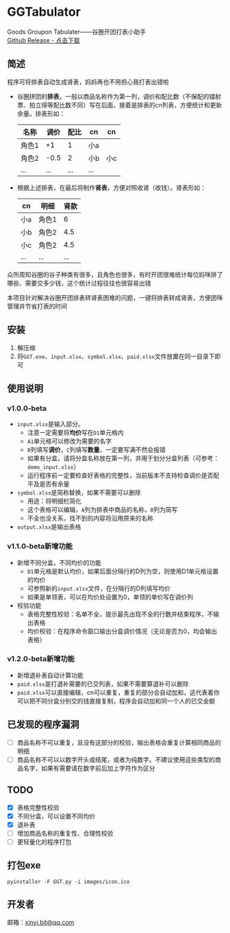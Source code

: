 # GGTabulator
Goods Groupon Tabulater——谷圈开团打表小助手  
[Github Release - 点击下载](
https://github.com/Banny-D/GGTabulator/releases/download/Latest/GGT_latest.zip)

## 简述

程序可将排表自动生成肾表，妈妈再也不用担心我打表出错啦  

- 谷圈拼团的**排表**，一般以商品名称作为第一列，调价和配比数（不保配的镭射票、拍立得等配比数不同）写在后面，接着是排表的cn列表，方便统计和更新余量。排表形如：

    |名称|调价|配比|cn|cn|
    |----|----|---|--|--|
    |角色1|+1|1|小a|
    |角色2|-0.5|2|小b|小c
    |...|...|...|...|

- 根据上述排表，在最后将制作**肾表**，方便对照收肾（收钱）。肾表形如：

    |cn|明细|肾款|
    |----|----|---
    |小a|角色1|6
    |小b|角色2|4.5
    |小c|角色2|4.5
    |...|...|...

众所周知谷圈的谷子种类有很多，且角色也很多，有时开团很难统计每位妈咪排了哪些、需要交多少钱，这个统计过程往往也很容易出错

本项目针对解决谷圈开团排表转肾表困难的问题，一键将排表转成肾表，方便团咪管理并节省打表的时间

## 安装
1. 解压缩
2. 将`GGT.exe`、`input.xlsx`、`symbol.xlsx`、`paid.xlsx`文件放置在同一目录下即可

## 使用说明
### v1.0.0-beta
- `input.xlsx`是输入部分。
    - 注意一定需要将**均价**写在`D1`单元格内
    - `A1`单元格可以修改为需要的名字
    - `B`列填写**调价**，`C`列填写**数量**，一定要写满不然会报错
    - 如果有分盒，请将分盒名称放在第一列，并用于划分分盒列表（可参考：`demo_input.xlsx`）
    - 运行程序前一定要检查好表格的完整性，当前版本不支持检查调价是否配平及是否有余量
- `symbol.xlsx`是简称替换，如果不需要可以删除
    - 用途：将明细栏简化
    - 这个表格可以编辑，`A`列为排表中商品的名称，`B`列为简写
    - 不全也没关系，找不到的内容将沿用原来的名称
- `output.xlsx`是输出表格
### v1.1.0-beta新增功能
- 新增不同分盒，不同均价的功能
    - `D1`单元格是默认均价，如果后面分隔行的D列为空，则使用D1单元格设置的均价
    - 可参照新的`input.xlsx`文件，在分隔行的D列填写均价
    - 如果是单领表，可以在均价处设置为0，单领的单价写在调价列
- 校验功能
    - 表格完整性校验：名单不全，提示最先出现不全的行数并结束程序，不输出表格
    - 均价校验：在程序命令窗口输出分盒调价情况（无论是否为0，均会输出表格）
### v1.2.0-beta新增功能
- 新增退补表自动计算功能
- `paid.xlsx`是打退补需要的已交列表，如果不需要算退补可以删除
- `paid.xlsx`可以直接编辑，cn可以重复，重复的部分会自动加和，这代表着你可以把不同分盒分别交的钱直接复制，程序会自动加和同一个人的已交金额
## 已发现的程序漏洞
- [ ] 商品名称不可以重复，且没有这部分的校验，输出表格会重复计算相同商品的明细
- [ ] 商品名称不可以以数字开头或结尾，或者为纯数字。不建议使用这些类型的商品名字，如果有需要请在数字前后加上字符作为区分

## TODO
- [x] 表格完整性校验
- [x] 不同分盒，可以设置不同均价
- [x] 退补表
- [ ] 增加商品名称的重复性、合理性校验
- [ ] 更轻量化的程序打包

## 打包exe
`pyinstaller -F GGT.py -i images/icon.ico`

## 开发者
邮箱：<xinyi.bit@qq.com>

